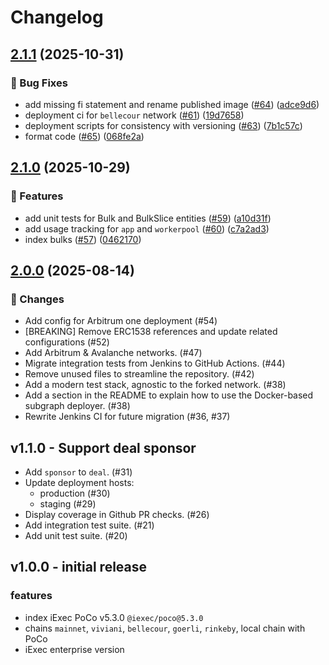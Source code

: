 # Changelog

## [2.1.1](https://github.com/iExecBlockchainComputing/PoCo-subgraph/compare/v2.1.0...v2.1.1) (2025-10-31)


### 🐞 Bug Fixes

* add missing fi statement and rename published image ([#64](https://github.com/iExecBlockchainComputing/PoCo-subgraph/issues/64)) ([adce9d6](https://github.com/iExecBlockchainComputing/PoCo-subgraph/commit/adce9d6864b343b8651b1d711d06d98e8aa6a445))
* deployment ci for `bellecour` network ([#61](https://github.com/iExecBlockchainComputing/PoCo-subgraph/issues/61)) ([19d7658](https://github.com/iExecBlockchainComputing/PoCo-subgraph/commit/19d76589435cc081cabb612e2436c47a8bb774a6))
* deployment scripts for consistency with versioning ([#63](https://github.com/iExecBlockchainComputing/PoCo-subgraph/issues/63)) ([7b1c57c](https://github.com/iExecBlockchainComputing/PoCo-subgraph/commit/7b1c57c9cfc09b1e72cbad0ef4ff618263a93a79))
* format code ([#65](https://github.com/iExecBlockchainComputing/PoCo-subgraph/issues/65)) ([068fe2a](https://github.com/iExecBlockchainComputing/PoCo-subgraph/commit/068fe2a128ef672cf164578888337f81fa75348b))

## [2.1.0](https://github.com/iExecBlockchainComputing/PoCo-subgraph/compare/v2.0.0...v2.1.0) (2025-10-29)


### 🚀 Features

* add unit tests for Bulk and BulkSlice entities ([#59](https://github.com/iExecBlockchainComputing/PoCo-subgraph/issues/59)) ([a10d31f](https://github.com/iExecBlockchainComputing/PoCo-subgraph/commit/a10d31ffdc02de22b5ac768cb701fab5d2ad43be))
* add usage tracking for `app` and `workerpool` ([#60](https://github.com/iExecBlockchainComputing/PoCo-subgraph/issues/60)) ([c7a2ad3](https://github.com/iExecBlockchainComputing/PoCo-subgraph/commit/c7a2ad30ae7124cd1efda74da6b08e8069ec524c))
* index bulks ([#57](https://github.com/iExecBlockchainComputing/PoCo-subgraph/issues/57)) ([0462170](https://github.com/iExecBlockchainComputing/PoCo-subgraph/commit/0462170920a58416a2dc4260e1528e0e88adc036))

## [2.0.0](https://github.com/iExecBlockchainComputing/PoCo-subgraph/compare/v1.1.0...v2.0.0) (2025-08-14)

### 🚀 Changes

* Add config for Arbitrum one deployment (#54)
* [BREAKING] Remove ERC1538 references and update related configurations (#52)
* Add Arbitrum & Avalanche networks. (#47)
* Migrate integration tests from Jenkins to GitHub Actions. (#44)
* Remove unused files to streamline the repository. (#42)
* Add a modern test stack, agnostic to the forked network. (#38)
* Add a section in the README to explain how to use the Docker-based subgraph deployer. (#38)
* Rewrite Jenkins CI for future migration (#36, #37)

## v1.1.0 - Support deal sponsor

* Add `sponsor` to `deal`. (#31)
* Update deployment hosts:
  * production (#30)
  * staging (#29)
* Display coverage in Github PR checks. (#26)
* Add integration test suite. (#21)
* Add unit test suite. (#20)

## v1.0.0 - initial release

### features

* index iExec PoCo v5.3.0 `@iexec/poco@5.3.0`
* chains `mainnet`, `viviani`, `bellecour`, `goerli`, `rinkeby`, local chain with PoCo
* iExec enterprise version
